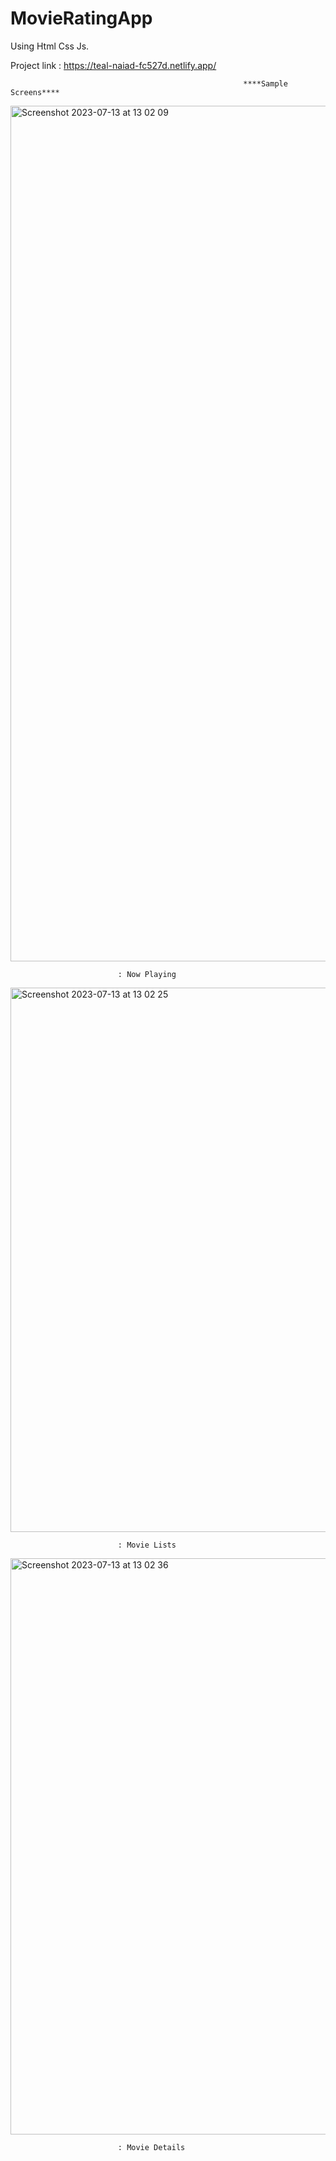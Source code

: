 # MovieRatingApp
Using Html Css Js.


Project link : https://teal-naiad-fc527d.netlify.app/

                                                        ****Sample Screens****


<img width="1369" alt="Screenshot 2023-07-13 at 13 02 09" src="https://github.com/Yash-bharadwaj/MovieRatingApp/assets/86095452/67ca2b7b-3c27-431d-a0df-3872b95a71d2">

                            : Now Playing

<img width="871" alt="Screenshot 2023-07-13 at 13 02 25" src="https://github.com/Yash-bharadwaj/MovieRatingApp/assets/86095452/1a5e1a9e-2b5e-49f2-857d-7d4ff9c4b120">

                            : Movie Lists

  <img width="922" alt="Screenshot 2023-07-13 at 13 02 36" src="https://github.com/Yash-bharadwaj/MovieRatingApp/assets/86095452/7500095e-aae6-48fe-8df9-68ecef5d6a42">

                            : Movie Details

